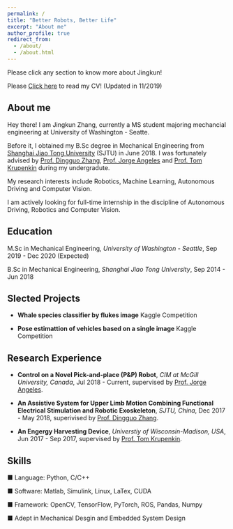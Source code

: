 ```yaml
---
permalink: /
title: "Better Robots, Better Life"
excerpt: "About me"
author_profile: true
redirect_from: 
  - /about/
  - /about.html
---
```


Please click any section to know more about Jingkun!

Please [Click here](https://drive.google.com/file/d/1lmrKPSH2I2RrxyZPTibp-c-ayVmC-Y_W/view?usp=sharing) to read my CV! (Updated in 11/2019)

## About me

Hey there! I am Jingkun Zhang, currently a MS student majoring mechancial engineering at University of Washington - Seatte.

Before it, I obtained my B.Sc degree in Mechanical Engineering from [Shanghai Jiao Tong University](http://202.120.53.238/English/) (SJTU) in June 2018. I was fortunately advised by [Prof. Dingguo Zhang](http://bbl.sjtu.edu.cn/dgzhang), [Prof. Jorge Angeles](http://www.cim.mcgill.ca/~angeles/) and [Prof. Tom Krupenkin](https://directory.engr.wisc.edu/me/Faculty/Krupenkin_Tom/) during my undergradute.

My research interests include Robotics, Machine Learning, Autonomous Driving and Computer Vision.

I am actively looking for full-time internship in the discipline of Autonomous Driving, Robotics and Computer Vision. 

## Education

M.Sc in Mechanical Engineering, *University of Washington - Seattle*, Sep 2019 - Dec 2020 (Expected)

B.Sc in Mechanical Engineering, *Shanghai Jiao Tong University*, Sep 2014 - Jun 2018

## Slected Projects

- **Whale species classifier by flukes image** Kaggle Competition

- **Pose estimattion of vehicles based on a single image** Kaggle Competition


## Research Experience

- **Control on a Novel Pick-and-place (P&P) Robot**, *CIM at McGill University, Canada*, Jul 2018 - Current, supervised by [Prof. Jorge Angeles](http://www.cim.mcgill.ca/~angeles/).

- **An Assistive System for Upper Limb Motion Combining Functional Electrical Stimulation and Robotic Exoskeleton**, *SJTU, China*, Dec 2017 - May 2018, superivised by [Prof. Dingguo Zhang](http://bbl.sjtu.edu.cn/dgzhang).

- **An Engergy Harvesting Device**, *Universtiy of Wisconsin-Madison, USA*, Jun 2017 - Sep 2017, supervised by [Prof. Tom Krupenkin](https://directory.engr.wisc.edu/me/Faculty/Krupenkin_Tom/).

## Skills

■ Language: Python, C/C++

■ Software: Matlab, Simulink, Linux, LaTex, CUDA

■ Framework: OpenCV, TensorFlow, PyTorch, ROS, Pandas, Numpy

■ Adept in Mechanical Desgin and Embedded System Design


